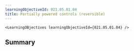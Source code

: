 ```yaml
---
learningObjectiveId: 021.05.01.04
title: Partially powered controls (reversible)
---
```


```tsx eval
<LearningOBjectives learningObjectiveId={021.05.01.04} />
```

## Summary

